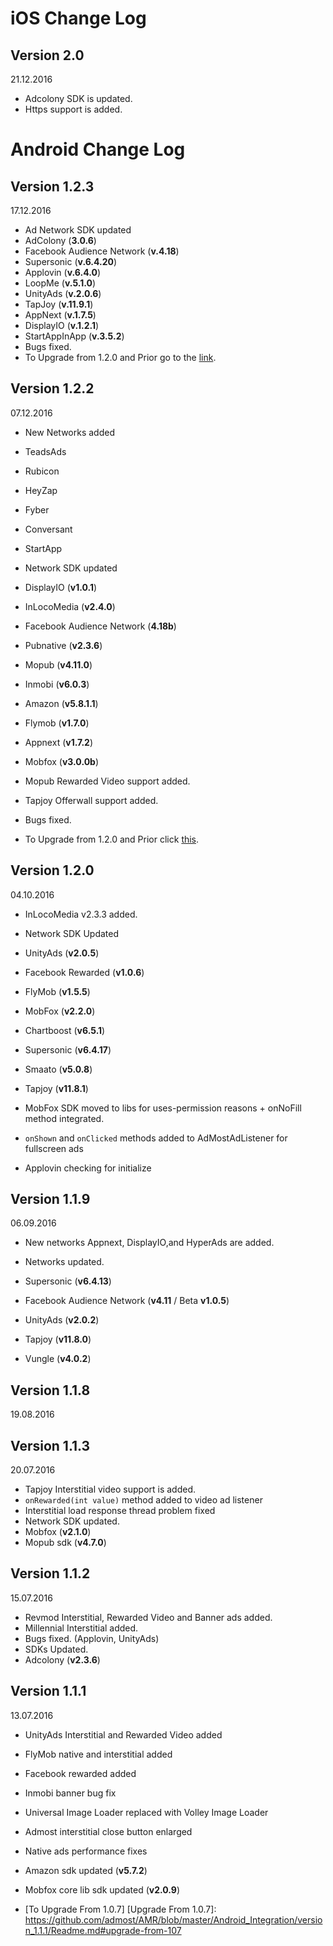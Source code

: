 # iOS Change Log
## Version 2.0
21.12.2016 
* Adcolony SDK is updated.
* Https support is added.

# Android Change Log
## Version 1.2.3
17.12.2016
* Ad Network SDK updated
 * AdColony (**3.0.6**)
 * Facebook Audience Network (**v.4.18**)
 * Supersonic (**v.6.4.20**)
 * Applovin (**v.6.4.0**)
 * LoopMe (**v.5.1.0**)
 * UnityAds (**v.2.0.6**)
 * TapJoy (**v.11.9.1**)
 * AppNext (**v.1.7.5**)
 * DisplayIO (**v.1.2.1**)
 * StartAppInApp (**v.3.5.2**)
* Bugs fixed.
* To Upgrade from 1.2.0 and Prior go to the [link].

[link]: https://github.com/admost/AMR/blob/master/Android_Integration/version_1.2.3/README.md

## Version 1.2.2
07.12.2016
* New Networks added
 * TeadsAds
 * Rubicon
 * HeyZap
 * Fyber
 * Conversant
 * StartApp

* Network SDK updated
 * DisplayIO (**v1.0.1**)
 * InLocoMedia (**v2.4.0**)
 * Facebook Audience Network (**4.18b**)
 * Pubnative (**v2.3.6**)
 * Mopub (**v4.11.0**)
 * Inmobi (**v6.0.3**)
 * Amazon (**v5.8.1.1**)
 * Flymob (**v1.7.0**)
 * Appnext (**v1.7.2**)
 * Mobfox (**v3.0.0b**)

* Mopub Rewarded Video support added.
* Tapjoy Offerwall support added.
* Bugs fixed.
* To Upgrade from 1.2.0 and Prior click [this].

[this]: https://github.com/admost/AMR/tree/master/Android_Integration/version_1.2.2#upgrading-from-120-and-prior

## Version 1.2.0
04.10.2016
* InLocoMedia v2.3.3 added.
* Network SDK Updated
 * UnityAds (**v2.0.5**)
 * Facebook Rewarded (**v1.0.6**)
 * FlyMob (**v1.5.5**)
 * MobFox (**v2.2.0**)
 * Chartboost (**v6.5.1**)
 * Supersonic (**v6.4.17**)
 * Smaato (**v5.0.8**)
 * Tapjoy (**v11.8.1**)
 
* MobFox SDK  moved to libs for uses-permission reasons + onNoFill method integrated.
* `onShown` and `onClicked` methods added to AdMostAdListener for fullscreen ads
* Applovin checking for initialize

## Version 1.1.9
06.09.2016
* New networks Appnext, DisplayIO,and HyperAds are added.

* Networks updated.
 * Supersonic (**v6.4.13**)
 * Facebook Audience Network (**v4.11** / Beta **v1.0.5**)
 * UnityAds (**v2.0.2**)
 * Tapjoy (**v11.8.0**)
 * Vungle (**v4.0.2**)
 
## Version 1.1.8
19.08.2016
 
## Version 1.1.3
20.07.2016
* Tapjoy Interstitial video support is added.
* `onRewarded(int value)` method added to video ad listener
* Interstitial load response thread problem fixed  
* Network SDK updated.
 * Mobfox (**v2.1.0**)  
 * Mopub sdk (**v4.7.0**)  

## Version 1.1.2
15.07.2016
* Revmod Interstitial, Rewarded Video and Banner ads added.
* Millennial Interstitial added.  
* Bugs fixed. (Applovin, UnityAds)
* SDKs Updated. 
 * Adcolony (**v2.3.6**)

## Version 1.1.1
13.07.2016
* UnityAds Interstitial and Rewarded Video added  
* FlyMob native and interstitial added  
* Facebook rewarded added  
* Inmobi banner bug fix  
* Universal Image Loader replaced with Volley Image Loader  
* Admost interstitial close button enlarged  
* Native ads performance fixes  

* Amazon sdk updated (**v5.7.2**)  
* Mobfox core lib sdk updated (**v2.0.9**)  

* [To Upgrade From 1.0.7] 
[Upgrade From 1.0.7]: https://github.com/admost/AMR/blob/master/Android_Integration/version_1.1.1/Readme.md#upgrade-from-107
